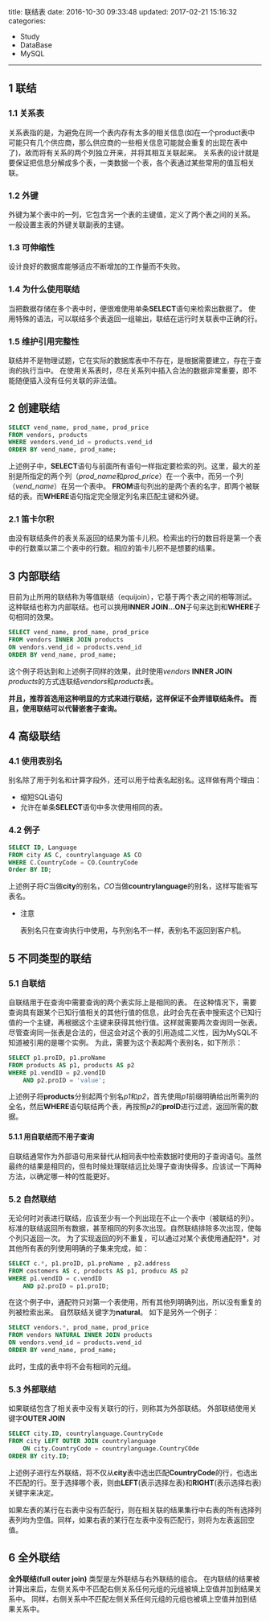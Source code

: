 title: 联结表
date: 2016-10-30 09:33:48
updated: 2017-02-21 15:16:32
categories:
- Study
- DataBase
- MySQL
---

## 1 联结

### 1.1 关系表

关系表指的是，为避免在同一个表内存有太多的相关信息(如在一个product表中可能只有几个供应商，那么供应商的一些相关信息可能就会重复的出现在表中了)，故而将有关系的两个列独立开来，并将其相互关联起来。
关系表的设计就是要保证把信息分解成多个表，一类数据一个表，各个表通过某些常用的值互相关联。

### 1.2 外键

外键为某个表中的一列，它包含另一个表的主键值，定义了两个表之间的关系。
一般设置主表的外键关联副表的主键。

### 1.3 可伸缩性

设计良好的数据库能够适应不断增加的工作量而不失败。

### 1.4 为什么使用联结

当把数据存储在多个表中时，便很难使用单条**SELECT**语句来检索出数据了。
使用特殊的语法，可以联结多个表返回一组输出，联结在运行时关联表中正确的行。

### 1.5 维护引用完整性

联结并不是物理试题，它在实际的数据库表中不存在，是根据需要建立，存在于查询的执行当中。
在使用关系表时，尽在关系列中插入合法的数据非常重要，即不能随便插入没有任何关联的非法值。

## 2 创建联结

```SQL
SELECT vend_name, prod_name, prod_price
FROM vendors, products
WHERE vendors.vend_id = products.vend_id
ORDER BY vend_name, prod_name;
```

上述例子中，**SELECT**语句与前面所有语句一样指定要检索的列。这里，最大的差别是所指定的两个列（*prod_name*和*prod_price*）在一个表中，而另一个列（*vend_name*）在另一个表中。
**FROM**语句列出的是两个表的名字，即两个被联结的表。而**WHERE**语句指定完全限定列名来匹配主键和外键。

### 2.1 笛卡尔积

由没有联结条件的表关系返回的结果为笛卡儿积。检索出的行的数目将是第一个表中的行数乘以第二个表中的行数。相应的笛卡儿积不是想要的结果。

## 3 内部联结

目前为止所用的联结称为等值联结（equijoin），它基于两个表之间的相等测试。这种联结也称为内部联结。也可以换用**INNER JOIN...ON**子句来达到和**WHERE**子句相同的效果。

```SQL
SELECT vend_name, prod_name, prod_price
FROM vendors INNER JOIN products
ON vendors.vend_id = products.vend_id
ORDER BY vend_name, prod_name;
```

这个例子将达到和上述例子同样的效果，此时使用*vendors* **INNER JOIN** *products*的方式连联结*vendors*和*products*表。

**并且，推荐首选用这种明显的方式来进行联结，这样保证不会弄错联结条件。**
**而且，使用联结可以代替嵌套子查询。**

## 4 高级联结

### 4.1 使用表别名

别名除了用于列名和计算字段外，还可以用于给表名起别名。这样做有两个理由：

- 缩短SQL语句
- 允许在单条**SELECT**语句中多次使用相同的表。

### 4.2 例子

```SQL
SELECT ID, Language
FROM city AS C, countrylanguage AS CO
WHERE C.CountryCode = CO.CountryCode
Order BY ID;
```

上述例子将*C*当做**city**的别名，*CO*当做**countrylanguage**的别名，这样写能省写表名。

- 注意

    表别名只在查询执行中使用，与列别名不一样，表别名不返回到客户机。

## 5 不同类型的联结

### 5.1 自联结

自联结用于在查询中需要查询的两个表实际上是相同的表。
在这种情况下，需要查询具有跟某个已知行值相关的其他行值的信息，此时会先在表中搜索这个已知行值的一个主键，再根据这个主键来获得其他行值。这样就需要两次查询同一张表。
尽管查询同一张表是合法的，但这会对这个表的引用造成二义性，因为MySQL不知道被引用的是哪个实例。
为此，需要为这个表起两个表别名，如下所示：

```SQL
SELECT p1.proID, p1.proName 
FROM products AS p1, products AS p2
WHERE p1.vendID = p2.vendID
    AND p2.proID = 'value';
```

上述例子将**products**分别起两个别名*p1*和*p2*，首先使用*p1*前缀明确给出所需列的全名，然后**WHERE**语句联结两个表，再按照*p2*的**proID**进行过滤，返回所需的数据。

#### 5.1.1 用自联结而不用子查询

自联结通常作为外部语句用来替代从相同表中检索数据时使用的子查询语句。虽然最终的结果是相同的，但有时候处理联结远比处理子查询快得多。应该试一下两种方法，以确定哪一种的性能更好。

### 5.2 自然联结

无论何时对表进行联结，应该至少有一个列出现在不止一个表中（被联结的列）。标准的联结返回所有数据，甚至相同的列多次出现。自然联结排除多次出现，使每个列只返回一次。
为了实现返回的列不重复，可以通过对某个表使用通配符*，对其他所有表的列使用明确的子集来完成，如：

```SQL
SELECT c.*, p1.proID, p1.proName , p2.address
FROM costomers AS c, products AS p1, producu AS p2
WHERE p1.vendID = c.vendID
    AND p2.proID = p1.proID;
```

在这个例子中，通配符只对第一个表使用，所有其他列明确列出，所以没有重复的列被检索出来。
自然联结关键字为**natural**。
如下是另外一个例子：
```SQL
SELECT vendors.*, prod_name, prod_price
FROM vendors NATURAL INNER JOIN products
ON vendors.vend_id = products.vend_id
ORDER BY vend_name, prod_name;
```
此时，生成的表中将不会有相同的元组。

### 5.3 外部联结

如果联结包含了相关表中没有关联行的行，则称其为外部联结。
外部联结使用关键字**OUTER JOIN**

```SQL
SELECT city.ID, countrylanguage.CountryCode
FROM city LEFT OUTER JOIN countrylanguage
    ON city.CountryCode = countrylanguage.CountryCOde
ORDER BY city.ID;
```

上述例子进行左外联结，将不仅从**city**表中选出匹配**CountryCode**的行，也选出不匹配的行。至于选择哪个表，则由**LEFT**(表示选择左表)和**RIGHT**(表示选择右表)关键字来决定。

如果左表的某行在右表中没有匹配行，则在相关联的结果集行中右表的所有选择列表列均为空值。同样，如果右表的某行在左表中没有匹配行，则将为左表返回空值。

## 6 全外联结

**全外联结(full outer join)** 类型是左外联结与右外联结的组合。
在内联结的结果被计算出来后，左侧关系中不匹配右侧关系任何元组的元组被填上空值并加到结果关系中。
同样，右侧关系中不匹配左侧关系任何元组的元组也被填上空值并加到结果关系中。







